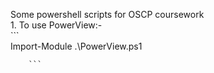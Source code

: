Some powershell scripts for OSCP coursework  
    1. To use PowerView:-  
        ```  
        Import-Module .\PowerView.ps1  

        ```
